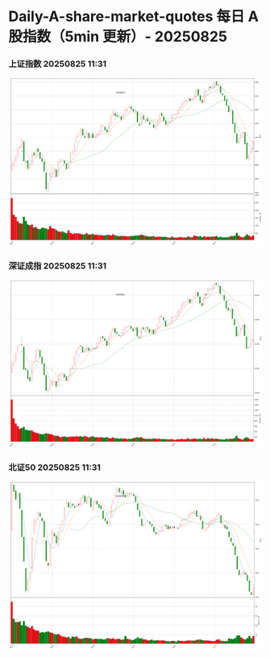 
# Daily-A-share-market-quotes 每日 A 股指数（5min 更新）- 20250825

### 上证指数 20250825 11:31
![](./fig/2025/8/20250825-sh000001.png)

### 深证成指 20250825 11:31
![](./fig/2025/8/20250825-sz399001.png)

### 北证50 20250825 11:31
![](./fig/2025/8/20250825-bj899050.png)
